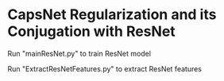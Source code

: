 # CapsNet Regularization and its Conjugation with ResNet
Run "mainResNet.py" to train ResNet model 


Run "ExtractResNetFeatures.py" to extract ResNet features

